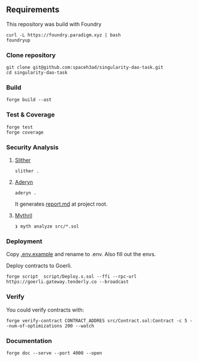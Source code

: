 ## Requirements

This repository was build with Foundry

```
curl -L https://foundry.paradigm.xyz | bash
foundryup
```

### Clone repository

```
git clone git@github.com:spaceh3ad/singularity-dao-task.git
cd singularity-dao-task
```

### Build

```shell
forge build --ast
```

### Test & Coverage

```shell
forge test
forge coverage
```

### Security Analysis

1. [Slither](https://github.com/crytic/slither)

   ```shell
   slither .
   ```

2. [Aderyn](https://github.com/Cyfrin/aderyn)

   ```shell
   aderyn .
   ```

   It generates [report.md](./report.md) at project root.

3. [Mythril](https://github.com/Consensys/mythril)

   ```shell
   ❯ myth analyze src/*.sol
   ```

### Deployment

Copy [.env.example](./.env.example) and rename to .env. Also fill out the envs.

Deploy contracts to Goerli.

```code
forge script  script/Deploy.s.sol --ffi --rpc-url https://goerli.gateway.tenderly.co --broadcast
```

### Verify

You could verify contracts with:

```code
forge verify-contract CONTRACT_ADDRES src/Contract.sol:Contract -c 5 --num-of-optimizations 200 --watch
```

### Documentation

```code
forge doc --serve --port 4000 --open
```
